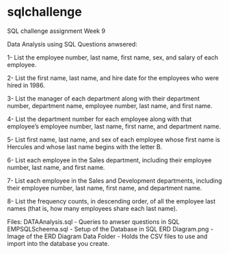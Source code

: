# sqlchallenge
SQL challenge assignment Week 9

Data Analysis using SQL Questions anwsered:

1- List the employee number, last name, first name, sex, and salary of each employee.

2- List the first name, last name, and hire date for the employees who were hired in 1986.

3- List the manager of each department along with their department number, department name, employee number, last name, and first name.

4- List the department number for each employee along with that employee’s employee number, last name, first name, and department name.

5- List first name, last name, and sex of each employee whose first name is Hercules and whose last name begins with the letter B.

6- List each employee in the Sales department, including their employee number, last name, and first name.

7- List each employee in the Sales and Development departments, including their employee number, last name, first name, and department name.

8- List the frequency counts, in descending order, of all the employee last names (that is, how many employees share each last name).

Files:
DATAAnalysis.sql - Queries to anwser questions in SQL
EMPSQLScheema.sql - Setup of the Database in SQL
ERD Diagram.png - Image of the ERD Diagram
Data Folder - Holds the CSV files to use and import into the database you create.
